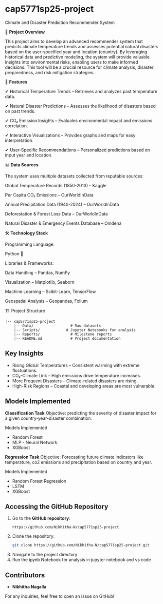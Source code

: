 # cap5771sp25-project
Climate and Disaster Prediction Recommender System

📌 **Project Overview**

This project aims to develop an advanced recommender system that predicts climate temperature trends and assesses potential natural disasters based on the user-specified year and location (country). By leveraging historical data and predictive modeling, the system will provide valuable insights into environmental risks, enabling users to make informed decisions. This tool will be a crucial resource for climate analysis, disaster preparedness, and risk mitigation strategies.

🚀 **Features**

✔ Historical Temperature Trends – Retrieves and analyzes past temperature data.

✔ Natural Disaster Predictions – Assesses the likelihood of disasters based on past trends.

✔ CO₂ Emission Insights – Evaluates environmental impact and emissions correlation.

✔ Interactive Visualizations – Provides graphs and maps for easy interpretation.

✔ User-Specific Recommendations – Personalized predictions based on input year and location.

📊 **Data Sources**

The system uses multiple datasets collected from reputable sources:

Global Temperature Records (1850-2013) – Kaggle

Per Capita CO₂ Emissions – OurWorldInData

Annual Precipitation Data (1940-2024) – OurWorldInData

Deforestation & Forest Loss Data – OurWorldInData

Natural Disaster & Emergency Events Database – Omdena

🛠️ **Technology Stack**

Programming Language:

Python 🐍

Libraries & Frameworks:

Data Handling – Pandas, NumPy

Visualization – Matplotlib, Seaborn

Machine Learning – Scikit-Learn, TensorFlow

Geospatial Analysis – Geopandas, Folium

🏗️ Project Structure
```
|-- cap5771sp25-project
    |-- Data/                 # Raw datasets
    |-- Scripts/            # Jupyter Notebooks for analysis
    |-- Reports/              # Milestone reports
    |-- README.md             # Project documentation
```

 ## Key Insights
 - Rising Global Temperatures – Consistent warming with extreme fluctuations.
 - CO₂-Climate Link – High emissions drive temperature increases.
 - More Frequent Disasters – Climate-related disasters are rising.
 - High-Risk Regions – Coastal and developing areas are most vulnerable.

## Models Implemented
**Classification Task**
Objective: predicting the severity of disaster impact for a given country-year-disaster combination.

Models Implemented

- Random Forest
- MLP - Neural Network
- XGBoost 

**Regression Task**
Objective: Forecasting future climate indicators like temperature, co2 emissions and precipitation based on country and year.

Models Implemented

- Random Forest Regression
- LSTM
- XGBoost



 
## Accessing the GitHub Repository
1. Go to the **GitHub repository**:
   ```
   https://github.com/Nikhitha-N/cap5771sp25-project
   ```
2. Clone the repository:
   ```bash
   git clone https://github.com/Nikhitha-N/cap5771sp25-project.git
   ```
3. Navigate to the project directory
4. Run the ipynb Notebook for analysis in jupyter notebook and vs code


## Contributors
- **Nikhitha Nagalla**

For any inquiries, feel free to open an issue on GitHub!

